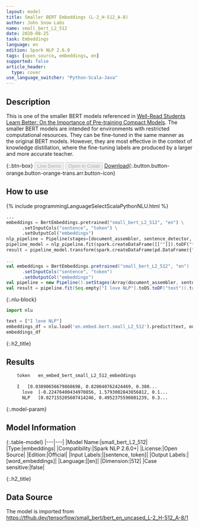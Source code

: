 ```yaml
---
layout: model
title: Smaller BERT Embeddings (L-2_H-512_A-8)
author: John Snow Labs
name: small_bert_L2_512
date: 2020-08-25
task: Embeddings
language: en
edition: Spark NLP 2.6.0
tags: [open_source, embeddings, en]
supported: false
article_header:
  type: cover
use_language_switcher: "Python-Scala-Java"
---
```


## Description
This is one of the smaller BERT models referenced in [Well-Read Students Learn Better: On the Importance of Pre-training Compact Models](https://arxiv.org/abs/1908.08962).  The smaller BERT models are intended for environments with restricted computational resources. They can be fine-tuned in the same manner as the original BERT models. However, they are most effective in the context of knowledge distillation, where the fine-tuning labels are produced by a larger and more accurate teacher.

{:.btn-box}
<button class="button button-orange" disabled>Live Demo</button>
<button class="button button-orange" disabled>Open in Colab</button>
[Download](https://s3.amazonaws.com/auxdata.johnsnowlabs.com/public/models/small_bert_L2_512_en_2.6.0_2.4_1598344551843.zip){:.button.button-orange.button-orange-trans.arr.button-icon}

## How to use

<div class="tabs-box" markdown="1">

{% include programmingLanguageSelectScalaPythonNLU.html %}

```python
...
embeddings = BertEmbeddings.pretrained("small_bert_L2_512", "en") \
      .setInputCols("sentence", "token") \
      .setOutputCol("embeddings")
nlp_pipeline = Pipeline(stages=[document_assembler, sentence_detector, tokenizer, embeddings])
pipeline_model = nlp_pipeline.fit(spark.createDataFrame([[""]]).toDF("text"))
result = pipeline_model.transform(spark.createDataFrame(pd.DataFrame({"text": ["I love NLP"]})))
```

```scala
...
val embeddings = BertEmbeddings.pretrained("small_bert_L2_512", "en")
      .setInputCols("sentence", "token")
      .setOutputCol("embeddings")
val pipeline = new Pipeline().setStages(Array(document_assembler, sentence_detector, tokenizer, embeddings))
val result = pipeline.fit(Seq.empty["I love NLP"].toDS.toDF("text")).transform(data)
```

{:.nlu-block}
```python
import nlu

text = ["I love NLP"]
embeddings_df = nlu.load('en.embed.bert.small_L2_512').predict(text, output_level='token')
embeddings_df
```

</div>

{:.h2_title}
## Results
```bash
	token	en_embed_bert_small_L2_512_embeddings
		
	I	[0.03890656679868698, 0.820040762424469, 0.380...
      love 	[-0.22476400434970856, 1.5793002843856812, 0.1...
      NLP 	[0.027155205607414246, 0.4952375590801239, 0.3...
```

{:.model-param}
## Model Information

{:.table-model}
|---|---|
|Model Name:|small_bert_L2_512|
|Type:|embeddings|
|Compatibility:|Spark NLP 2.6.0+|
|License:|Open Source|
|Edition:|Official|
|Input Labels:|[sentence, token]|
|Output Labels:|[word_embeddings]|
|Language:|[en]|
|Dimension:|512|
|Case sensitive:|false|

{:.h2_title}
## Data Source
The model is imported from https://tfhub.dev/tensorflow/small_bert/bert_en_uncased_L-2_H-512_A-8/1
